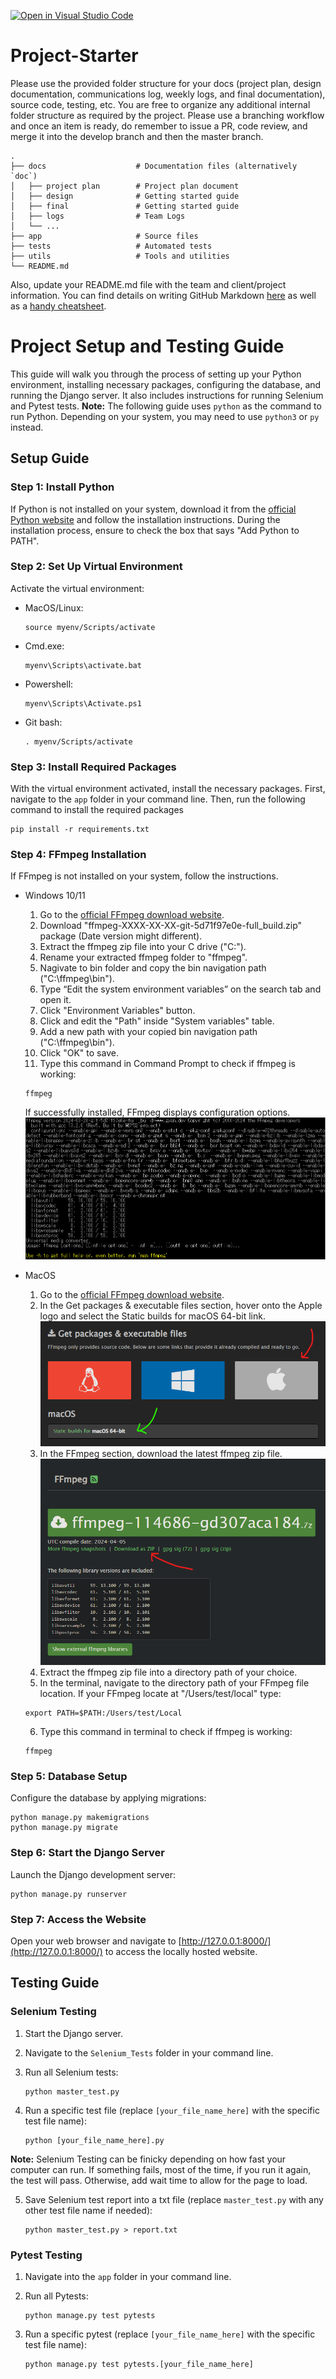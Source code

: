 [![Open in Visual Studio Code](https://classroom.github.com/assets/open-in-vscode-718a45dd9cf7e7f842a935f5ebbe5719a5e09af4491e668f4dbf3b35d5cca122.svg)](https://classroom.github.com/online_ide?assignment_repo_id=12113061&assignment_repo_type=AssignmentRepo)

# Project-Starter

Please use the provided folder structure for your docs (project plan, design documentation, communications log, weekly logs, and final documentation), source code, testing, etc. You are free to organize any additional internal folder structure as required by the project. Please use a branching workflow and once an item is ready, do remember to issue a PR, code review, and merge it into the develop branch and then the master branch.

```
.
├── docs                    # Documentation files (alternatively `doc`)
│   ├── project plan        # Project plan document
│   ├── design              # Getting started guide
│   ├── final               # Getting started guide
│   ├── logs                # Team Logs
│   └── ...
├── app                     # Source files
├── tests                   # Automated tests
├── utils                   # Tools and utilities
└── README.md
```

Also, update your README.md file with the team and client/project information. You can find details on writing GitHub Markdown [here](https://docs.github.com/en/get-started/writing-on-github/getting-started-with-writing-and-formatting-on-github/basic-writing-and-formatting-syntax) as well as a [handy cheatsheet](https://enterprise.github.com/downloads/en/markdown-cheatsheet.pdf).

# Project Setup and Testing Guide

This guide will walk you through the process of setting up your Python environment, installing necessary packages, configuring the database, and running the Django server. It also includes instructions for running Selenium and Pytest tests.
**Note:** The following guide uses `python` as the command to run Python. Depending on your system, you may need to use `python3` or `py` instead.

## Setup Guide

### Step 1: Install Python

If Python is not installed on your system, download it from the [official Python website](https://www.python.org/downloads/) and follow the installation instructions. During the installation process, ensure to check the box that says "Add Python to PATH".

### Step 2: Set Up Virtual Environment

Activate the virtual environment:

- MacOS/Linux:

  ```console
  source myenv/Scripts/activate
  ```
- Cmd.exe:

  ```console
  myenv\Scripts\activate.bat
  ```
- Powershell:

  ```console
  myenv\Scripts\Activate.ps1
  ```
- Git bash:

  ```console
  . myenv/Scripts/activate
  ```

### Step 3: Install Required Packages

With the virtual environment activated, install the necessary packages.
First, navigate to the `app` folder in your command line. Then, run the following command to install the required packages

```console
pip install -r requirements.txt
```

### Step 4: FFmpeg Installation

If FFmpeg is not installed on your system, follow the instructions.
- Windows 10/11

   1. Go to the [official FFmpeg download website](https://www.gyan.dev/ffmpeg/builds/ffmpeg-git-github).
   2. Download "ffmpeg-XXXX-XX-XX-git-5d71f97e0e-full_build.zip" package (Date version might different).
   3. Extract the ffmpeg zip file into your C drive ("C:\").
   4. Rename your extracted ffmpeg folder to "ffmpeg".
   5. Nagivate to bin folder and copy the bin navigation path ("C:\ffmpeg\bin").
   6. Type “Edit the system environment variables” on the search tab and open it.
   7. Click "Environment Variables" button.
   8. Click and edit the "Path" inside "System variables" table.
   9. Add a new path with your copied bin navigation path ("C:\ffmpeg\bin").
   10. Click "OK" to save.
   11. Type this command in Command Prompt to check if ffmpeg is working:
   ```console
   ffmpeg
   ```
   If successfully installed, FFmpeg displays configuration options.
   ![FFmpeg successful](docs/weekly%20logs/images/Adrian_images/ReadMe_images/ffmpeg.png)

- MacOS

   1. Go to the [official FFmpeg download website](https://www.ffmpeg.org/download.html).
   2. In the Get packages & executable files section, hover onto the Apple logo and select the Static builds for macOS 64-bit link.
   ![ffmpeg download](docs/weekly%20logs/images/Adrian_images/ReadMe_images/ffmpeg_mac_link.png)
   3. In the FFmpeg section, download the latest ffmpeg zip file.
   ![ffmpeg download](docs/weekly%20logs/images/Adrian_images/ReadMe_images/ffmpeg_mac_zip.png)
   4. Extract the ffmpeg zip file into a directory path of your choice.
   5. In the terminal, navigate to the directory path of your FFmpeg file location. If your FFmpeg locate at "/Users/test/local" type:
   ```console
   export PATH=$PATH:/Users/test/Local
   ```
   6. Type this command in terminal to check if ffmpeg is working:
   ```console
   ffmpeg
   ```

### Step 5: Database Setup

Configure the database by applying migrations:

```console
python manage.py makemigrations
python manage.py migrate
```

### Step 6: Start the Django Server

Launch the Django development server:

```console
python manage.py runserver
```

### Step 7: Access the Website

Open your web browser and navigate to [http://127.0.0.1:8000/](http://127.0.0.1:8000/) to access the locally hosted website.

## Testing Guide

### Selenium Testing

1. Start the Django server.
2. Navigate to the `Selenium_Tests` folder in your command line.
3. Run all Selenium tests:

   ```console
   python master_test.py
   ```
4. Run a specific test file (replace `[your_file_name_here]` with the specific test file name):

   ```console
   python [your_file_name_here].py
   ```

**Note:** Selenium Testing can be finicky depending on how fast your computer can run. If something fails, most of the time, if you run it again, the test will pass. Otherwise, add wait time to allow for the page to load.

5. Save Selenium test report into a txt file (replace `master_test.py` with any other test file name if needed):

   ```console
   python master_test.py > report.txt
   ```

### Pytest Testing

1. Navigate into the `app` folder in your command line.
2. Run all Pytests:

   ```console
   python manage.py test pytests
   ```
3. Run a specific pytest (replace `[your_file_name_here]` with the specific test file name):

   ```console
   python manage.py test pytests.[your_file_name_here]
   ```
